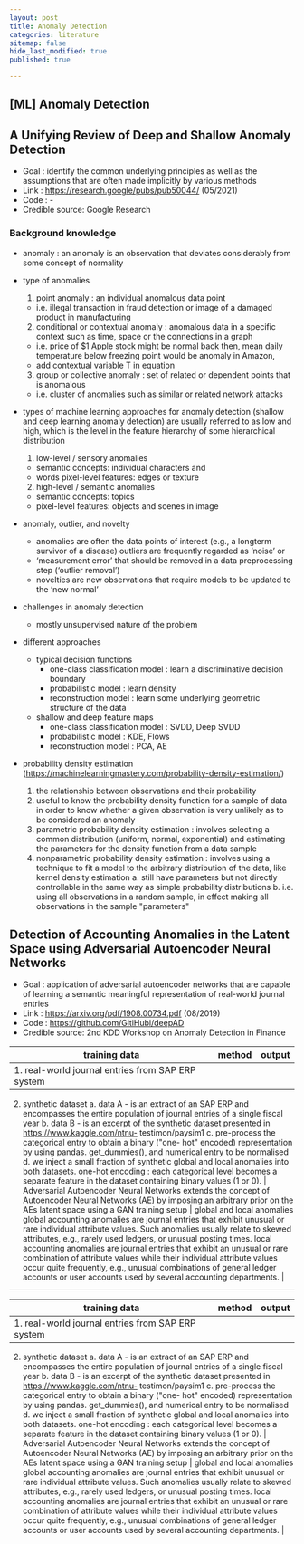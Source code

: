 ```yaml
---
layout: post
title: Anomaly Detection
categories: literature
sitemap: false
hide_last_modified: true
published: true

---
```

## [ML] Anomaly Detection

## A Unifying Review of Deep and Shallow Anomaly Detection
* Goal : identify the common underlying principles as well as the assumptions that are often made implicitly by various methods 
* Link : https://research.google/pubs/pub50044/ (05/2021)
* Code : -
* Credible source: Google Research

### Background knowledge
* anomaly : an anomaly is an observation that deviates considerably from some concept of normality 
* type of anomalies 
    1.	point anomaly : an individual anomalous data point
    - i.e. illegal transaction in fraud detection or image of a damaged product in manufacturing
    2.	conditional or contextual anomaly : anomalous data in a specific context such as time, space or the connections in a graph
    - i.e. price of $1 Apple stock might be normal back then, mean daily temperature below freezing point would be anomaly in Amazon,
    - add contextual variable T in equation
    3.	group or collective anomaly : set of related or dependent points that is anomalous
    - i.e. cluster of anomalies such as similar or related network attacks

* types of machine learning approaches for anomaly detection (shallow and deep learning anomaly detection) are usually referred to as low and high, which is the level in the feature hierarchy of some hierarchical distribution 
    1.  low-level / sensory anomalies 
    - semantic concepts: individual characters and 
    - words pixel-level features: edges or texture
    2.  high-level / semantic anomalies 
    - semantic concepts: topics 
    - pixel-level features: objects and scenes in image

* anomaly, outlier, and novelty
    - anomalies are often the data points of interest (e.g., a longterm survivor of a disease) outliers are frequently regarded as ‘noise’ or
    - ‘measurement error’ that should be removed in a data preprocessing step (‘outlier removal’) 
    - novelties are new observations that require models to be updated to the ‘new normal’
* challenges in anomaly detection
    - mostly unsupervised nature of the problem
* different approaches    
    - typical decision functions 
        * one-class classification model : learn a discriminative decision boundary 
        * probabilistic model : learn density
        * reconstruction model : learn some underlying geometric structure of the data 
    - shallow and deep feature maps 
        * one-class classification model : SVDD, Deep SVDD 
        * probabilistic model : KDE, Flows 
        * reconstruction model : PCA, AE

*  probability density estimation (https://machinelearningmastery.com/probability-density-estimation/)
    1.	the relationship between observations and their probability
    2.	useful to know the probability density function for a sample of data in order to know whether a given observation is very unlikely as to be considered an anomaly
    3.	parametric probability density estimation : involves selecting a common distribution (uniform, normal, exponential) and estimating the parameters for the density function from a data sample
    4.	nonparametric probability density estimation : involves using a technique to fit a model to the arbitrary distribution of the data, like kernel density estimation
        a.	still have parameters but not directly controllable in the same way as simple probability distributions
        b.	i.e. using all observations in a random sample, in effect making all observations in the sample "parameters"

## Detection of Accounting Anomalies in the Latent Space using Adversarial Autoencoder Neural Networks
* Goal : application of adversarial autoencoder networks that are capable of learning a semantic meaningful representation of real-world journal entries
* Link : https://arxiv.org/pdf/1908.00734.pdf (08/2019)
* Code : https://github.com/GitiHubi/deepAD
* Credible source: 2nd KDD Workshop on Anomaly Detection in Finance


| training data | method | output |
| --- | --- | --- |
| 1. real-world journal entries from SAP ERP system
2. synthetic dataset
a. data A - is an extract of
an SAP ERP and encompasses the entire population of journal entries of a single fiscal year
b. data B - is an excerpt of the synthetic dataset presented in https://www.kaggle.com/ntnu- testimon/paysim1
c. pre-process the categorical entry to obtain a binary ("one- hot" encoded) representation by using pandas. get_dummies(), and numerical entry to be normalised
d. we inject a small fraction of synthetic global and local anomalies into both datasets.
one-hot encoding : each categorical level becomes a separate feature in the dataset containing binary values (1 or 0). | Adversarial Autoencoder Neural Networks extends the concept of Autoencoder Neural Networks (AE) by imposing an arbitrary prior on the AEs latent space using a GAN training setup | global and local anomalies
global accounting anomalies are journal entries that exhibit unusual or rare individual attribute values. Such anomalies usually relate to skewed attributes, e.g., rarely used ledgers, or unusual posting times.
local accounting anomalies are journal entries that exhibit an unusual or rare combination of attribute values while their individual attribute values occur quite frequently, e.g., unusual combinations of general ledger accounts or user accounts used by several accounting departments. | 

----

| training data | method | output |
| --- | --- | --- |
| 1. real-world journal entries from SAP ERP system
2. synthetic dataset
a. data A - is an extract of
an SAP ERP and encompasses the entire population of journal entries of a single fiscal year
b. data B - is an excerpt of the synthetic dataset presented in https://www.kaggle.com/ntnu- testimon/paysim1
c. pre-process the categorical entry to obtain a binary ("one- hot" encoded) representation by using pandas. get_dummies(), and numerical entry to be normalised
d. we inject a small fraction of synthetic global and local anomalies into both datasets.
one-hot encoding : each categorical level becomes a separate feature in the dataset containing binary values (1 or 0). | Adversarial Autoencoder Neural Networks
extends the concept of Autoencoder Neural Networks (AE) by imposing an arbitrary prior on the AEs latent space using a GAN training setup | global and local anomalies
global accounting anomalies are journal entries that exhibit unusual or rare individual attribute values. Such anomalies usually relate to skewed attributes, e.g., rarely used ledgers, or unusual posting times.
local accounting anomalies are journal entries that exhibit an unusual or rare combination of attribute values while their individual attribute values occur quite frequently, e.g., unusual combinations of general ledger accounts or user accounts used by several accounting departments. | 

